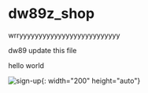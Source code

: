 # dw89z_shop

wrryyyyyyyyyyyyyyyyyyyyyyyyyy

dw89 update this file

hello world

![sign-up](demo/sign-up.gif){: width="200" height="auto"}
